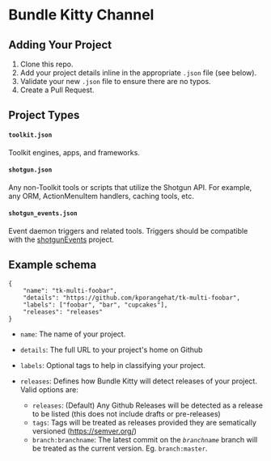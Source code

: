 # Bundle Kitty Channel

## Adding Your Project

1. Clone this repo.
2. Add your project details inline in the appropriate `.json` file (see below).
3. Validate your new `.json` file to ensure there are no typos.
4. Create a Pull Request.

## Project Types

#### `toolkit.json`

Toolkit engines, apps, and frameworks.

#### `shotgun.json`
  
Any non-Toolkit tools or scripts that utilize the Shotgun API. For example, any ORM, ActionMenuItem handlers, caching tools, etc. 

#### `shotgun_events.json`
  
Event daemon triggers and related tools. Triggers should be compatible with the [shotgunEvents](https://github.com/shotgunsoftware/shotgunEvents) project.


## Example schema

```
{
    "name": "tk-multi-foobar",
    "details": "https://github.com/kporangehat/tk-multi-foobar",
    "labels": ["foobar", "bar", "cupcakes"],
    "releases": "releases"
}
```

- `name`: The name of your project. 
- `details`: The full URL to your project's home on Github
- `labels`: Optional tags to help in classifying your project.
- `releases`: Defines how Bundle Kitty will detect releases of your project. Valid options are:
  
  - `releases`: (Default) Any Github Releases will be detected as a release to be listed (this does not include drafts or pre-releases)
  - `tags`: Tags will be treated as releases provided they are sematically versioned (https://semver.org/)
  - `branch:branchname`: The latest commit on the _`branchname`_ branch will be treated as the current version. Eg. `branch:master`.
